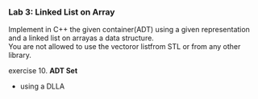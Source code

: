 ### Lab 3: Linked List on Array

Implement  in  C++  the  given container(ADT)  using  a  given  representation  and  a linked  list on arrayas a data structure.\
You are not allowed to use the vectoror listfrom STL or from any other library.

exercise 10. **ADT Set**
  - using a DLLA
